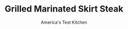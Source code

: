 ---
layout: ../../layouts/MarkdownPostLayout.astro
title: Grilled Marinated Skirt Steak
author: America's Test Kitchen
pubDate: 2023-03-15
description: "Its loose grain makes this cut a sponge for marinades. But a soaked steak steams instead of searing on the grill. Was it time to rethink the marinating process?"
image_url: https://res.cloudinary.com/hksqkdlah/image/upload/ar_1:1,c_fill,dpr_2.0,f_auto,fl_lossy.progressive.strip_profile,g_faces:auto,q_auto:low,w_344/10049_sfs-grilledskirtsteak-v2-16
tags: ["Main Courses","American","Spanish & Portuguese","Beef","Cookbook Collection","Cook's Extras"]
calories: 2108
protein: 24
carbohydrates: 10
fats: 
fiber: 
ingredients: ["1/2 cup, soy sauce","1/4 cup, Worcestershire sauce","2 , scallions, sliced thin","2 tablespoons plus 2 teaspoons, sugar","4 , garlic cloves, minced","1 tablespoon, Dijon mustard","2 teaspoons, balsamic vinegar",", Salt and pepper","1/4 cup, vegetable oil","2 (12-ounce), skirt steaks, cut crosswise into 4-inch pieces and trimmed"]
serves: 6
time: "1¼ hours"
instructions: ["Combine soy sauce, Worcestershire, scallions, 2 tablespoons sugar, garlic, mustard, vinegar, and 1½ teaspoons pepper in bowl. Slowly whisk in oil until incorporated and sugar has dissolved. Pat steaks dry with paper towels and sprinkle all over with remaining 2 teaspoons sugar, ½ teaspoon salt, and ½ teaspoon pepper.","FOR A CHARCOAL GRILL: Open bottom vent completely. Light large chimney starter mounded with charcoal briquettes (7 quarts). When top coals are partially covered with ash, pour evenly over half of grill. Set cooking grate in place, cover, and open lid vent completely. Heat grill until hot, about 5 minutes.","FOR A GAS GRILL: Turn all burners to high, cover, and heat grill until hot, about 15 minutes. Leave all burners on high.","Clean and oil cooking grate. Grill steaks (uncovered and directly over coals if using charcoal; covered if using gas) until well browned and meat registers 125 degrees for medium-rare, 2 to 4 minutes per side. Transfer steaks to 13 by 9-inch pan and poke all over with fork. Pour marinade over steaks, tent with aluminum foil, and let rest for 5 minutes. Transfer meat to carving board and slice thinly against grain. Pour marinade into serving vessel. Serve, passing marinade at table."]
nutrition: ["496 mg Potassium","211 mg Phosphorus","35 mg Calcium","3 mg Iron","42 mg Magnesium","1382 mg Sodium","6 mg Zinc","23 g Fat","6 mg Niacin (B3)","13 g Monounsaturated","2 g Polyunsaturated","2 mg Vitamin C","72 mg Cholesterol","6 g Saturated","9 µg Folate (food)","7 g Sugars","7 µg Vitamin K","105 g Water","10 g Carbs","9 µg Folate equivalent (total)","24 g Protein","2 mg Vitamin E","2 µg Vitamin B12","6 µg Vitamin A","351 kcal Energy","5 g Sugars, added","2108 calories"]
notes: "Keep the marinade at room temperature or it will cool down the steaks."
---